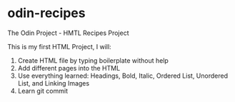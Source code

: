 # odin-recipes
The Odin Project - HMTL Recipes Project

This is my first HTML Project, I will:

1. Create HTML file by typing boilerplate without help
2. Add different pages into the HTML
3. Use everything learned: Headings, Bold, Italic, Ordered List, Unordered List, and Linking Images
4. Learn git commit